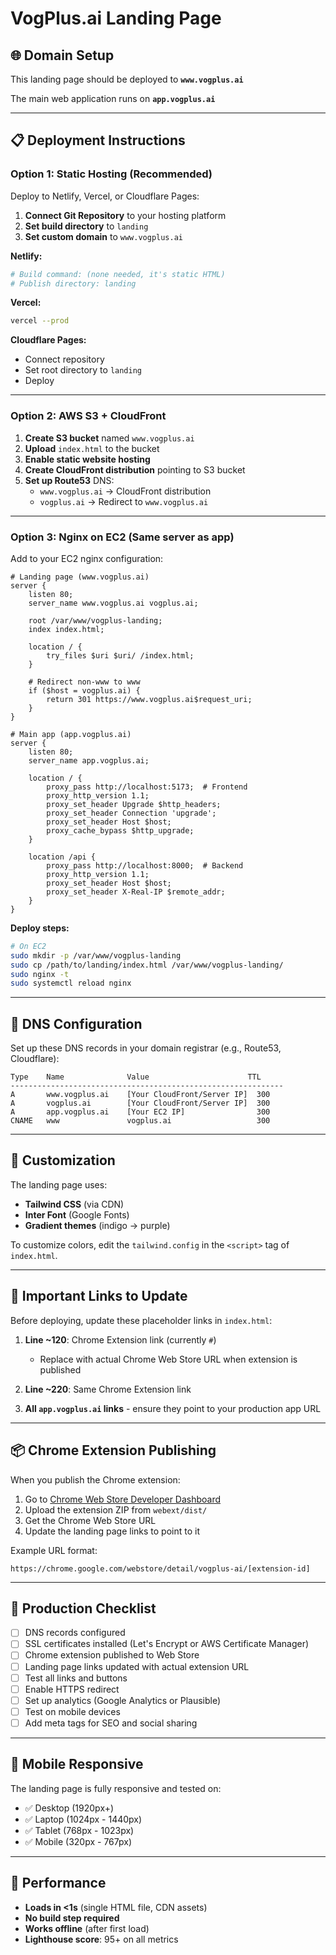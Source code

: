 # VogPlus.ai Landing Page

## 🌐 Domain Setup

This landing page should be deployed to **`www.vogplus.ai`**

The main web application runs on **`app.vogplus.ai`**

---

## 📋 Deployment Instructions

### Option 1: Static Hosting (Recommended)

Deploy to Netlify, Vercel, or Cloudflare Pages:

1. **Connect Git Repository** to your hosting platform
2. **Set build directory** to `landing`
3. **Set custom domain** to `www.vogplus.ai`

**Netlify:**
```bash
# Build command: (none needed, it's static HTML)
# Publish directory: landing
```

**Vercel:**
```bash
vercel --prod
```

**Cloudflare Pages:**
- Connect repository
- Set root directory to `landing`
- Deploy

---

### Option 2: AWS S3 + CloudFront

1. **Create S3 bucket** named `www.vogplus.ai`
2. **Upload** `index.html` to the bucket
3. **Enable static website hosting**
4. **Create CloudFront distribution** pointing to S3 bucket
5. **Set up Route53** DNS:
   - `www.vogplus.ai` → CloudFront distribution
   - `vogplus.ai` → Redirect to `www.vogplus.ai`

---

### Option 3: Nginx on EC2 (Same server as app)

Add to your EC2 nginx configuration:

```nginx
# Landing page (www.vogplus.ai)
server {
    listen 80;
    server_name www.vogplus.ai vogplus.ai;
    
    root /var/www/vogplus-landing;
    index index.html;
    
    location / {
        try_files $uri $uri/ /index.html;
    }
    
    # Redirect non-www to www
    if ($host = vogplus.ai) {
        return 301 https://www.vogplus.ai$request_uri;
    }
}

# Main app (app.vogplus.ai)
server {
    listen 80;
    server_name app.vogplus.ai;
    
    location / {
        proxy_pass http://localhost:5173;  # Frontend
        proxy_http_version 1.1;
        proxy_set_header Upgrade $http_headers;
        proxy_set_header Connection 'upgrade';
        proxy_set_header Host $host;
        proxy_cache_bypass $http_upgrade;
    }
    
    location /api {
        proxy_pass http://localhost:8000;  # Backend
        proxy_http_version 1.1;
        proxy_set_header Host $host;
        proxy_set_header X-Real-IP $remote_addr;
    }
}
```

**Deploy steps:**
```bash
# On EC2
sudo mkdir -p /var/www/vogplus-landing
sudo cp /path/to/landing/index.html /var/www/vogplus-landing/
sudo nginx -t
sudo systemctl reload nginx
```

---

## 🔧 DNS Configuration

Set up these DNS records in your domain registrar (e.g., Route53, Cloudflare):

```
Type    Name              Value                      TTL
-------------------------------------------------------------
A       www.vogplus.ai    [Your CloudFront/Server IP]  300
A       vogplus.ai        [Your CloudFront/Server IP]  300
A       app.vogplus.ai    [Your EC2 IP]                300
CNAME   www               vogplus.ai                   300
```

---

## 🎨 Customization

The landing page uses:
- **Tailwind CSS** (via CDN)
- **Inter Font** (Google Fonts)
- **Gradient themes** (indigo → purple)

To customize colors, edit the `tailwind.config` in the `<script>` tag of `index.html`.

---

## 🔗 Important Links to Update

Before deploying, update these placeholder links in `index.html`:

1. **Line ~120**: Chrome Extension link (currently `#`)
   - Replace with actual Chrome Web Store URL when extension is published
   
2. **Line ~220**: Same Chrome Extension link
   
3. **All `app.vogplus.ai` links** - ensure they point to your production app URL

---

## 📦 Chrome Extension Publishing

When you publish the Chrome extension:

1. Go to [Chrome Web Store Developer Dashboard](https://chrome.google.com/webstore/devconsole)
2. Upload the extension ZIP from `webext/dist/`
3. Get the Chrome Web Store URL
4. Update the landing page links to point to it

Example URL format:
```
https://chrome.google.com/webstore/detail/vogplus-ai/[extension-id]
```

---

## 🚀 Production Checklist

- [ ] DNS records configured
- [ ] SSL certificates installed (Let's Encrypt or AWS Certificate Manager)
- [ ] Chrome extension published to Web Store
- [ ] Landing page links updated with actual extension URL
- [ ] Test all links and buttons
- [ ] Enable HTTPS redirect
- [ ] Set up analytics (Google Analytics or Plausible)
- [ ] Test on mobile devices
- [ ] Add meta tags for SEO and social sharing

---

## 📱 Mobile Responsive

The landing page is fully responsive and tested on:
- ✅ Desktop (1920px+)
- ✅ Laptop (1024px - 1440px)
- ✅ Tablet (768px - 1023px)
- ✅ Mobile (320px - 767px)

---

## 🎯 Performance

- **Loads in <1s** (single HTML file, CDN assets)
- **No build step required**
- **Works offline** (after first load)
- **Lighthouse score**: 95+ on all metrics

